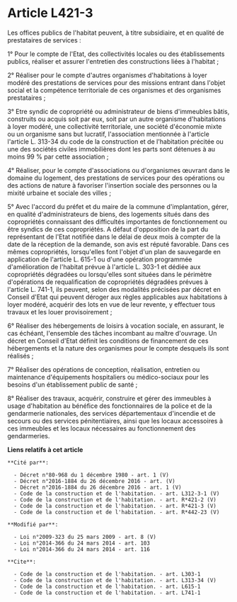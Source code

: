 # Article L421-3

Les offices publics de l'habitat peuvent, à titre subsidiaire, et en qualité de prestataires de services : 

1° Pour le compte de l'Etat, des collectivités locales ou des établissements publics, réaliser et assurer l'entretien des
constructions liées à l'habitat ; 

2° Réaliser pour le compte d'autres organismes d'habitations à loyer modéré des prestations de services pour des missions
entrant dans l'objet social et la compétence territoriale de ces organismes et des organismes prestataires ; 

3° Etre syndic de copropriété ou administrateur de biens d'immeubles bâtis, construits ou acquis soit par eux, soit par un
autre organisme d'habitations à loyer modéré, une collectivité territoriale, une société d'économie mixte ou un organisme
sans but lucratif, l'association mentionnée à l'article l'article L. 313-34 du code de la construction et de l'habitation
précitée ou une des sociétés civiles immobilières dont les parts sont détenues à au moins 99 % par cette association ; 

4° Réaliser, pour le compte d'associations ou d'organismes œuvrant dans le domaine du logement, des prestations de services
pour des opérations ou des actions de nature à favoriser l'insertion sociale des personnes ou la mixité urbaine et sociale
des villes ; 

5° Avec l'accord du préfet et du maire de la commune d'implantation, gérer, en qualité d'administrateurs de biens, des
logements situés dans des copropriétés connaissant des difficultés importantes de fonctionnement ou être syndics de ces
copropriétés. A défaut d'opposition de la part du représentant de l'Etat notifiée dans le délai de deux mois à compter de la
date de la réception de la demande, son avis est réputé favorable. Dans ces mêmes copropriétés, lorsqu'elles font l'objet
d'un plan de sauvegarde en application de l'article L. 615-1 ou d'une opération programmée d'amélioration de l'habitat prévue
à l'article L. 303-1 et dédiée aux copropriétés dégradées ou lorsqu'elles sont situées dans le périmètre d'opérations de
requalification de copropriétés dégradées prévues à l'article L. 741-1, ils peuvent, selon des modalités précisées par décret
en Conseil d'Etat qui peuvent déroger aux règles applicables aux habitations à loyer modéré, acquérir des lots en vue de leur
revente, y effectuer tous travaux et les louer provisoirement ; 

6° Réaliser des hébergements de loisirs à vocation sociale, en assurant, le cas échéant, l'ensemble des tâches incombant au
maître d'ouvrage. Un décret en Conseil d'Etat définit les conditions de financement de ces hébergements et la nature des
organismes pour le compte desquels ils sont réalisés ; 

7° Réaliser des opérations de conception, réalisation, entretien ou maintenance d'équipements hospitaliers ou médico-sociaux
pour les besoins d'un établissement public de santé ; 

8° Réaliser des travaux, acquérir, construire et gérer des immeubles à usage d'habitation au bénéfice des fonctionnaires de
la police et de la gendarmerie nationales, des services départementaux d'incendie et de secours ou des services
pénitentiaires, ainsi que les locaux accessoires à ces immeubles et les locaux nécessaires au fonctionnement des
gendarmeries.

**Liens relatifs à cet article**

	**Cité par**:

	  - Décret n°80-968 du 1 décembre 1980 - art. 1 (V)
	  - Décret n°2016-1884 du 26 décembre 2016 - art. (V)
	  - Décret n°2016-1884 du 26 décembre 2016 - art. 1 (V)
	  - Code de la construction et de l'habitation. - art. L312-3-1 (V)
	  - Code de la construction et de l'habitation. - art. R*421-2 (V)
	  - Code de la construction et de l'habitation. - art. R*421-3 (V)
	  - Code de la construction et de l'habitation. - art. R*442-23 (V)

	**Modifié par**:

	  - Loi n°2009-323 du 25 mars 2009 - art. 8 (V)
	  - Loi n°2014-366 du 24 mars 2014 - art. 103
	  - Loi n°2014-366 du 24 mars 2014 - art. 116

	**Cite**:

	  - Code de la construction et de l'habitation. - art. L303-1
	  - Code de la construction et de l'habitation. - art. L313-34 (V)
	  - Code de la construction et de l'habitation. - art. L615-1
	  - Code de la construction et de l'habitation. - art. L741-1

